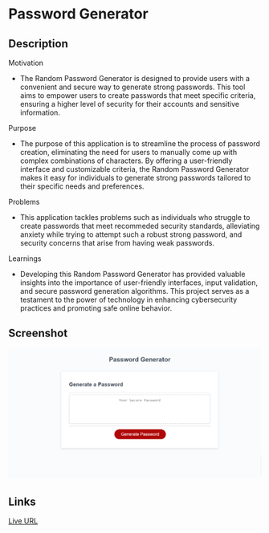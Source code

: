 # Password Generator


## Description
Motivation
- The Random Password Generator is designed to provide users with a convenient and secure way to generate strong passwords. This tool aims to empower users to create passwords that meet specific criteria, ensuring a higher level of security for their accounts and sensitive information.

Purpose
- The purpose of this application is to streamline the process of password creation, eliminating the need for users to manually come up with complex combinations of characters. By offering a user-friendly interface and customizable criteria, the Random Password Generator makes it easy for individuals to generate strong passwords tailored to their specific needs and preferences.

Problems
- This application tackles problems such as individuals who struggle to create passwords that meet recommeded security standards, alleviating anxiety while trying to attempt such a robust strong password, and security concerns that arise from having weak passwords.

Learnings
- Developing this Random Password Generator has provided valuable insights into the importance of user-friendly interfaces, input validation, and secure password generation algorithms. This project serves as a testament to the power of technology in enhancing cybersecurity practices and promoting safe online behavior.


## Screenshot
![Screenshot of Password Generator](./images/password-generator.png)


## Links
[Live URL](https://xtianhope.github.io/password-generator/)